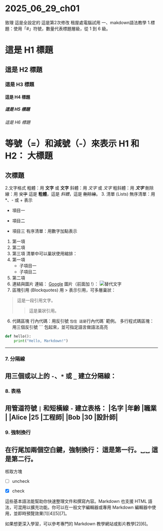 # 2025_06_29_ch01
致理
這是全設定的
這是第2次修改
租屋處電腦試用
一、makdown語法教學
1.標題：使用「#」符號，數量代表標題層級，從 1 到 6 級。
# 這是 H1 標題
## 這是 H2 標題
### 這是 H3 標題
#### 這是 H4 標題
##### 這是 H5 標題
###### 這是 H6 標題
等號（=）和減號（-）來表示 H1 和 H2：
大標題
=======

次標題
-------
2.文字格式
粗體：用 **文字** 或 __文字__
斜體：用 *文字* 或 _文字_
粗斜體：用 ***文字***
刪除線：用 ~~文字~~
這是 **粗體**，這是 *斜體*，這是 ~~刪除線~~。
3. 清單 (Lists)
無序清單：用 *、- 或 + 表示
* 項目一
- 項目二
+ 項目三
有序清單：用數字加點表示
1. 第一項
2. 第二項
3. 第三項
清單中可以巢狀使用縮排：
1. 第一項
   * 子項目一
   * 子項目二
2. 第二項
4. 連結與圖片
連結：
[Google](https://www.google.com)
圖片（前面加 !）：
![替代文字](https://example.com/image.png)
5. 區塊引用 (Blockquotes)
用 > 表示引用，可多層巢狀：
> 這是一段引用文字。
> > 這是巢狀引用。
6. 代碼區塊
行內代碼：用反引號 ` 包住
這是 `行內代碼` 範例。
多行程式碼區塊：用三個反引號 ``` 包起來，並可指定語言做語法高亮

```python
def hello():
    print("Hello, Markdown!")
```
---

### 7. 分隔線
用三個或以上的 `-`、`*` 或 `_` 建立分隔線：
---

### 8. 表格
用管道符號 `|` 和短橫線 `-` 建立表格：
|名字	|年齡	|職業 |
|Alice	|25	|工程師|
|Bob	|30	|設計師|
---

### 9. 強制換行
在行尾加兩個空白鍵，強制換行：
這是第一行。␣␣
這是第二行。
---
核取方塊
 - [ ] uncheck
 - [x] check


這些基本語法能幫助你快速整理文件和撰寫內容。Markdown 也支援 HTML 語法，可混用以擴充功能。你可以在一般文字編輯器或專用 Markdown 編輯器中使用，並即時預覽效果[1][4][5][7]。

如果想更深入學習，可以參考專門的 Markdown 教學網站或影片教學[2][6]。